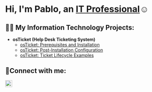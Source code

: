<h1>Hi, I'm Pablo, an <a href="https://www.linkedin.com/in/pablo-mascareno-a64568129/">IT Professional</a>☺</h1>

<h2>👨‍💻 My Information Technology Projects:</h2>

- <b>osTicket (Help Desk Ticketing System)</b>
  - [osTicket: Prerequisites and Installation](https://github.com/Pablo-522/osticket-prereqs)
  - [osTicket: Post-Installation Configuration](https://github.com/Pablo-522/post-install-config/blob/main/README.md)
  - [osTicket: Ticket Lifecycle Examples](https://github.com/Pablo-522/ticket-lifecycle-examples)

<h2>🤳Connect with me:</h2>

[<img align="left" alt="Josh | LinkedIn" width="22px" src="https://cdn.jsdelivr.net/npm/simple-icons@v3/icons/linkedin.svg" />][linkedin]



[linkedin]: https://www.linkedin.com/in/pablo-mascareno-a64568129/
